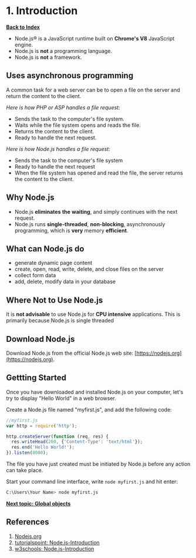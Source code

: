 # 1. Introduction

**[Back to Index](README.md)**

* Node.js® is a JavaScript runtime built on **Chrome's V8** JavaScript engine.
* Node.js is **not** a programming language.
* Node.js is **not** a framework.

## Uses asynchronous programming

A common task for a web server can be to open a file on the server and return the content to the client.

*Here is how PHP or ASP handles a file request:*

* Sends the task to the computer's file system.
* Waits while the file system opens and reads the file.
* Returns the content to the client.
* Ready to handle the next request.

*Here is how Node.js handles a file request:*

* Sends the task to the computer's file system
* Ready to handle the next request
* When the file system has opened and read the file, the server returns the content to the client.

## Why Node.js

* Node.js **eliminates** **the** **waiting**, and simply continues with the next request.
* Node.js runs **single-threaded**, **non-blocking**, asynchronously programming, which is **very** memory **efficient**.

## What can Node.js do

* generate dynamic page content
* create, open, read, write, delete, and close files on the server
* collect form data
* add, delete, modify data in your database

## Where Not to Use Node.js

It is **not advisable** to use Node.js for **CPU intensive** applications. This is primarily because Node.js is single threaded

## Download Node.js

Download Node.js from the official Node.js web site: [https://nodejs.org](https://nodejs.org).

## Gettting Started

Once you have downloaded and installed Node.js on your computer, let's try to display "Hello World" in a web browser.

Create a Node.js file named "myfirst.js", and add the following code:

``` JavaScript
//myfirst.js
var http = require('http');

http.createServer(function (req, res) {
  res.writeHead(200, {'Content-Type': 'text/html'});
  res.end('Hello World!');
}).listen(8080);
```

The file you have just created must be initiated by Node.js before any action can take place.

Start your command line interface, write `node myfirst.js` and hit enter:

``` Bash
C:\Users\Your Name> node myfirst.js
```

**[Next topic: Global objects](Global-Objects.md)**

## References

1. [Nodejs.org](https://nodejs.org/en/about/)
2. [tutorialspoint: Node.js-Introduction](https://www.tutorialspoint.com/nodejs/nodejs_introduction.htm)
3. [w3schools: Node.js-Introduction](https://www.w3schools.com/nodejs/default.asp)